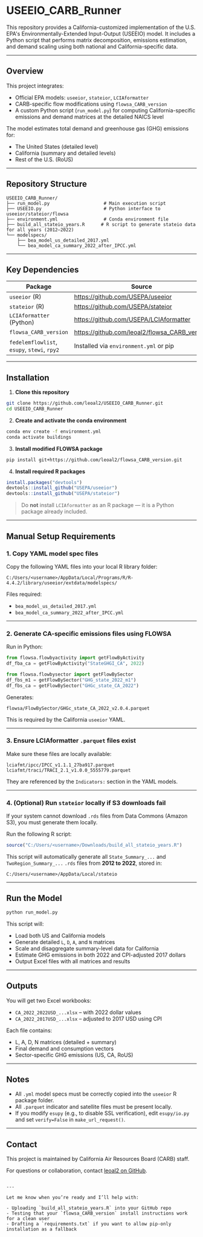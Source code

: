 # USEEIO_CARB_Runner

This repository provides a California-customized implementation of the U.S. EPA's Environmentally-Extended Input-Output (USEEIO) model. It includes a Python script that performs matrix decomposition, emissions estimation, and demand scaling using both national and California-specific data.

---

## Overview

This project integrates:

- Official EPA models: `useeior`, `stateior`, `LCIAformatter`
- CARB-specific flow modifications using `flowsa_CARB_version`
- A custom Python script (`run_model.py`) for computing California-specific emissions and demand matrices at the detailed NAICS level

The model estimates total demand and greenhouse gas (GHG) emissions for:

- The United States (detailed level)
- California (summary and detailed levels)
- Rest of the U.S. (RoUS)

---

## Repository Structure

```
USEEIO_CARB_Runner/
├── run_model.py                    # Main execution script
├── USEEIO.py                       # Python interface to useeior/stateior/flowsa
├── environment.yml                 # Conda environment file
├── build_all_stateio_years.R      # R script to generate stateio data for all years (2012–2022)
└── modelspecs/
    ├── bea_model_us_detailed_2017.yml
    └── bea_model_ca_summary_2022_after_IPCC.yml
```

---

## Key Dependencies

| Package              | Source                                                                                      |
|----------------------|---------------------------------------------------------------------------------------------|
| `useeior` (R)         | https://github.com/USEPA/useeior                                                           |
| `stateior` (R)        | https://github.com/USEPA/stateior                                                          |
| `LCIAformatter` (Python) | https://github.com/USEPA/LCIAformatter                                               |
| `flowsa_CARB_version` | https://github.com/leoal2/flowsa_CARB_version                                              |
| `fedelemflowlist`, `esupy`, `stewi`, `rpy2` | Installed via `environment.yml` or pip                            |

---

## Installation

1. **Clone this repository**

```bash
git clone https://github.com/leoal2/USEEIO_CARB_Runner.git
cd USEEIO_CARB_Runner
```

2. **Create and activate the conda environment**

```bash
conda env create -f environment.yml
conda activate buildings
```

3. **Install modified FLOWSA package**

```bash
pip install git+https://github.com/leoal2/flowsa_CARB_version.git
```

4. **Install required R packages**

```r
install.packages("devtools")
devtools::install_github("USEPA/useeior")
devtools::install_github("USEPA/stateior")
```

> Do **not** install `LCIAformatter` as an R package — it is a Python package already included.

---

## Manual Setup Requirements

### 1. Copy YAML model spec files

Copy the following YAML files into your local R library folder:

```
C:/Users/<username>/AppData/Local/Programs/R/R-4.4.2/library/useeior/extdata/modelspecs/
```

Files required:

- `bea_model_us_detailed_2017.yml`
- `bea_model_ca_summary_2022_after_IPCC.yml`

---

### 2. Generate CA-specific emissions files using FLOWSA

Run in Python:

```python
from flowsa.flowbyactivity import getFlowByActivity
df_fba_ca = getFlowByActivity("StateGHGI_CA", 2022)

from flowsa.flowbysector import getFlowBySector
df_fbs_m1 = getFlowBySector("GHG_state_2022_m1")
df_fbs_ca = getFlowBySector("GHGc_state_CA_2022")
```

Generates:

```
flowsa/FlowBySector/GHGc_state_CA_2022_v2.0.4.parquet
```

This is required by the California `useeior` YAML.

---

### 3. Ensure LCIAformatter `.parquet` files exist

Make sure these files are locally available:

```
lciafmt/ipcc/IPCC_v1.1.1_27ba917.parquet
lciafmt/traci/TRACI_2.1_v1.0.0_5555779.parquet
```

They are referenced by the `Indicators:` section in the YAML models.

---

### 4. (Optional) Run `stateior` locally if S3 downloads fail

If your system cannot download `.rds` files from Data Commons (Amazon S3), you must generate them locally.

Run the following R script:

```r
source("C:/Users/<username>/Downloads/build_all_stateio_years.R")
```

This script will automatically generate all `State_Summary_...` and `TwoRegion_Summary_...` `.rds` files from **2012 to 2022**, stored in:

```
C:/Users/<username>/AppData/Local/stateio
```

---

## Run the Model

```bash
python run_model.py
```

This script will:

- Load both US and California models
- Generate detailed `L`, `D`, `A`, and `N` matrices
- Scale and disaggregate summary-level data for California
- Estimate GHG emissions in both 2022 and CPI-adjusted 2017 dollars
- Output Excel files with all matrices and results

---

## Outputs

You will get two Excel workbooks:

- `CA_2022_2022USD_...xlsx` – with 2022 dollar values
- `CA_2022_2017USD_...xlsx` – adjusted to 2017 USD using CPI

Each file contains:

- L, A, D, N matrices (detailed + summary)
- Final demand and consumption vectors
- Sector-specific GHG emissions (US, CA, RoUS)

---

## Notes

- All `.yml` model specs must be correctly copied into the `useeior` R package folder.
- All `.parquet` indicator and satellite files must be present locally.
- If you modify `esupy` (e.g., to disable SSL verification), edit `esupy/io.py` and set `verify=False` in `make_url_request()`.

---

## Contact

This project is maintained by California Air Resources Board (CARB) staff.

For questions or collaboration, contact [leoal2 on GitHub](https://github.com/leoal2).
```

---

Let me know when you’re ready and I’ll help with:

- Uploading `build_all_stateio_years.R` into your GitHub repo
- Testing that your `flowsa_CARB_version` install instructions work for a clean user
- Drafting a `requirements.txt` if you want to allow pip-only installation as a fallback
